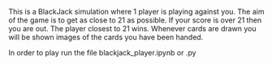 This is a BlackJack simulation where 1 player is playing against you. The aim of the game is to get as close to 21 as possible. If your score is over 21 then you are out. The player closest to 21 wins. Whenever cards are drawn you will be shown images of the cards you have been handed.

In order to play run the file blackjack_player.ipynb or .py
